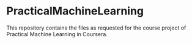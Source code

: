 # PracticalMachineLearning

This repository contains the files as requested for the course project of Practical Machine Learning in Coursera.
